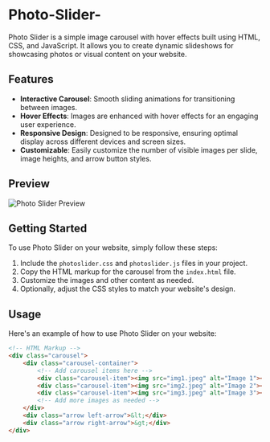 # Photo-Slider-

Photo Slider is a simple image carousel with hover effects built using HTML, CSS, and JavaScript. It allows you to create dynamic slideshows for showcasing photos or visual content on your website.

## Features

- **Interactive Carousel**: Smooth sliding animations for transitioning between images.
- **Hover Effects**: Images are enhanced with hover effects for an engaging user experience.
- **Responsive Design**: Designed to be responsive, ensuring optimal display across different devices and screen sizes.
- **Customizable**: Easily customize the number of visible images per slide, image heights, and arrow button styles.

## Preview

![Photo Slider Preview](https://devender-008.github.io/Photo-Slider-/)

## Getting Started

To use Photo Slider on your website, simply follow these steps:

1. Include the `photoslider.css` and `photoslider.js` files in your project.
2. Copy the HTML markup for the carousel from the `index.html` file.
3. Customize the images and other content as needed.
4. Optionally, adjust the CSS styles to match your website's design.

## Usage

Here's an example of how to use Photo Slider on your website:

```html
<!-- HTML Markup -->
<div class="carousel">
    <div class="carousel-container">
        <!-- Add carousel items here -->
        <div class="carousel-item"><img src="img1.jpeg" alt="Image 1"></div>
        <div class="carousel-item"><img src="img2.jpeg" alt="Image 2"></div>
        <div class="carousel-item"><img src="img3.jpeg" alt="Image 3"></div>
        <!-- Add more images as needed -->
    </div>
    <div class="arrow left-arrow">&lt;</div>
    <div class="arrow right-arrow">&gt;</div>
</div>
